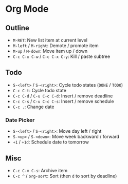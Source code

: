 # Org Mode

## Outline

- `M-RET`: New list item at current level
- `M-left` / `M-right`: Demote / promote item
- `M-up` / `M-down`: Move item up / down
- `C-c C-x C-w` / `C-c C-x C-y`: Kill / paste subtree

## Todo

- `S-<left>` / `S-<right>`: Cycle todo states (`DONE` / `TODO`)
- `C-c C-t`: Cycle todo state
- `C-c C-d` / `C-u C-c C-d`: Insert / remove deadline
- `C-c C-s` / `C-u C-c C-s`: Insert / remove schedule
- `C-c .`: Change date

### Date Picker

- `S-<left>` / `S-<right>`: Move day left / right
- `S-<up>` / `S-<down>`: Move week backward / forward
- `+1` / `+1d`: Schedule date to tomorrow

## Misc

- `C-c C-x C-s`: Archive item
- `C-c ^` / `org-sort`: Sort (then `d` to sort by deadline)
